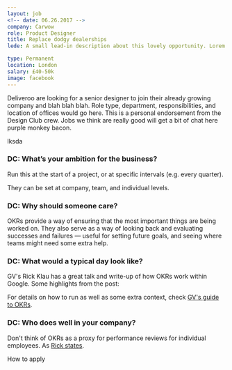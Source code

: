 ```yaml
---
layout: job
<!-- date: 06.26.2017 -->
company: Carwow
role: Product Designer
title: Replace dodgy dealerships
lede: A small lead-in description about this lovely opportunity. Lorem ipsum dolar sit amet dolar bacon ipsum etc.

type: Permanent
location: London
salary: £40-50k
image: facebook
---
```


<span class="text-heavy">Deliveroo are looking for a senior designer to join their already growing company and blah blah blah. Role type, department, responsibilities, and location of offices would go here. This is a personal endorsement from the Design Club crew. Jobs we think are really good will get a bit of chat here purple monkey bacon.</span>

<div class="job-box text-body u-margin-Vl">
  lksda
</div>

### DC: What’s your ambition for the business?
Run this at the start of a project, or at specific intervals (e.g. every quarter).

They can be set at company, team, and individual levels.

### DC: Why should someone care?
OKRs provide a way of ensuring that the most important things are being worked on. They also serve as a way of looking back and evaluating successes and failures — useful for setting future goals, and seeing where teams might need some extra help.

### DC: What would a typical day look like?
GV's Rick Klau has a great talk and write-up of how OKRs work within Google. Some highlights from the post:

For details on how to run as well as some extra context, check [GV's guide to OKRs][gv-guide].

### DC: Who does well in your company?
Don't think of OKRs as a proxy for performance reviews for individual employees. As [Rick states][gv-guide].

<div class="job-box text-body u-margin-Vl">
  How to apply
</div>

[gv-guide]: https://library.gv.com/how-google-sets-goals-okrs-a1f69b0b72c7#.tfwiuenot
